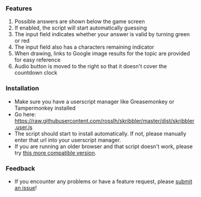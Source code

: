 ### Features
1. Possible answers are shown below the game screen
2. If enabled, the script will start automatically guessing
3. The input field indicates whether your answer is valid by turning green or red
4. The input field also has a characters remaining indicator
5. When drawing, links to Google image results for the topic are provided for easy reference
6. Audio button is moved to the right so that it doesn't cover the countdown clock

### Installation
* Make sure you have a userscript manager like Greasemonkey or Tampermonkey installed
* Go here: https://raw.githubusercontent.com/rosslh/skribbler/master/dist/skribbler.user.js
* The script should start to install automatically. If not, please manually enter that url into your userscript manager.
* If you are running an older browser and that script doesn't work, please try [this more compatible version](https://raw.githubusercontent.com/rosslh/skribbler/master/dist/ES5.user.js).

### Feedback
* If you encounter any problems or have a feature request, please [submit an issue](https://github.com/rosslh/skribbler/issues/new)!
